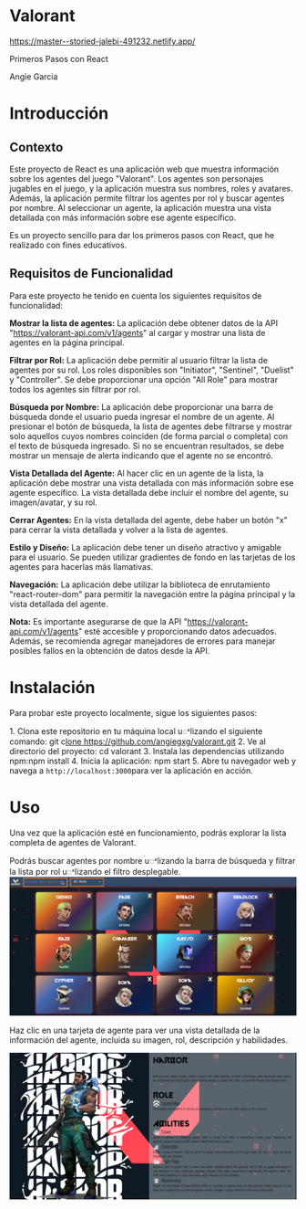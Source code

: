 <a name="br1"></a> 

# Valorant
https://master--storied-jalebi-491232.netlify.app/

Primeros Pasos con React

Angie Garcia



<a name="br2"></a> 

# Introducción

## Contexto

Este proyecto de React es una aplicación web que muestra información sobre los agentes del juego 
"Valorant". Los agentes son personajes jugables en el juego, y la aplicación muestra sus nombres, roles y avatares. Además, la aplicación permite filtrar los agentes por rol y buscar agentes por nombre. Al seleccionar un agente, la aplicación muestra una vista detallada con más información sobre ese agente
específico.

Es un proyecto sencillo para dar los primeros pasos con React, que he realizado con fines educativos.

## Requisitos de Funcionalidad

Para este proyecto he tenido en cuenta los siguientes requisitos de funcionalidad:

**Mostrar la lista de agentes:** La aplicación debe obtener datos de la API "https://valorant-api.com/v1/agents" al cargar y mostrar una lista de agentes en la página principal.

**Filtrar por Rol:** La aplicación debe permitir al usuario filtrar la lista de agentes por su rol. Los roles disponibles son "Initiator", "Sentinel", "Duelist" y "Controller". Se debe proporcionar una opción "All Role" para mostrar todos los agentes sin filtrar por rol.

**Búsqueda por Nombre:** La aplicación debe proporcionar una barra de búsqueda donde el usuario pueda ingresar el nombre de un agente. Al presionar el botón de búsqueda, la lista de agentes debe filtrarse y mostrar solo aquellos cuyos nombres coinciden (de forma parcial o completa) con el texto de búsqueda ingresado. Si no se encuentran resultados, se debe mostrar un mensaje de alerta indicando que el agente no se encontró.

**Vista Detallada del Agente:** Al hacer clic en un agente de la lista, la aplicación debe mostrar una vista detallada con más información sobre ese agente específico. La vista detallada debe incluir el nombre del agente, su imagen/avatar, y su rol.

**Cerrar Agentes:** En la vista detallada del agente, debe haber un botón "x" para cerrar la vista detallada y volver a la lista de agentes.

**Estilo y Diseño:** La aplicación debe tener un diseño atractivo y amigable para el usuario. Se pueden utilizar gradientes de fondo en las tarjetas de los agentes para hacerlas más llamativas.

**Navegación:** La aplicación debe utilizar la biblioteca de enrutamiento "react-router-dom" para permitir la navegación entre la página principal y la vista detallada del agente.

**Nota:** Es importante asegurarse de que la API "https://valorant-api.com/v1/agents" esté accesible y proporcionando datos adecuados. Además, se recomienda agregar manejadores de errores para manejar posibles fallos en la obtención de datos desde la API.





<a name="br3"></a> 

# Instalación

Para probar este proyecto localmente, sigue los siguientes pasos:

1\. Clona este repositorio en tu máquina local uꢀlizando el siguiente comando:
git c[lone](https://github.com/angiegxg/valorant.git)[ ](https://github.com/angiegxg/valorant.git)<https://github.com/angiegxg/valorant.git>
2\. Ve al directorio del proyecto: cd valorant
3\. Instala las dependencias utilizando npm:npm install
4\. Inicia la aplicación: npm start
5\. Abre tu navegador web y navega a `http://localhost:3000`para ver la aplicación en acción.

# Uso

Una vez que la aplicación esté en funcionamiento, podrás explorar la lista completa de agentes de Valorant.

Podrás buscar agentes por nombre uꢀlizando la barra de búsqueda y ﬁltrar la lista por rol uꢀlizando el ﬁltro desplegable.
![screenshot](https://github.com/angiegxg/valorant/blob/master/public/Valorant1.png)

Haz clic en una tarjeta de agente para ver una vista detallada de la información del agente, incluida su
imagen, rol, descripción y habilidades.


![screenshot](https://github.com/angiegxg/valorant/blob/master/public/Valorant2.png)
